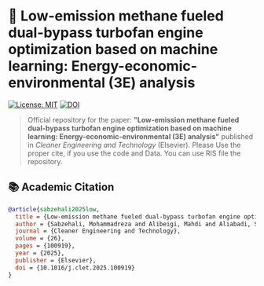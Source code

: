 # 🔧 Low-emission methane fueled dual-bypass turbofan engine optimization based on machine learning: Energy-economic-environmental (3E) analysis

[![License: MIT](https://img.shields.io/badge/License-MIT-yellow.svg)](https://opensource.org/licenses/MIT)
[![DOI](https://zenodo.org/badge/DOI/10.1016/j.clet.2025.100919.svg)](https://doi.org/10.1016/j.clet.2025.100919)

> Official repository for the paper: **"Low-emission methane fueled dual-bypass turbofan engine optimization based on machine learning: Energy-economic-environmental (3E) analysis"** published in *Cleaner Engineering and Technology* (Elsevier).
Please Use the proper cite, if you use the code and Data. You can use RIS file the repository.
## 📚 Academic Citation
```bibtex
@article{sabzehali2025low,
  title = {Low-emission methane fueled dual-bypass turbofan engine optimization based on machine learning: {Energy-economic-environmental} (3E) analysis},
  author = {Sabzehali, Mohammadreza and Alibeigi, Mahdi and Aliabadi, Saeed Karimian},
  journal = {Cleaner Engineering and Technology},
  volume = {26},
  pages = {100919},
  year = {2025},
  publisher = {Elsevier},
  doi = {10.1016/j.clet.2025.100919}
}

